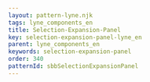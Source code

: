 ```yaml
---
layout: pattern-lyne.njk
tags: lyne_components_en
title: Selection-Expansion-Panel
key: selection-expansion-panel-lyne_en
parent: lyne_components_en
keywords: selection-expansion-panel
order: 340
patternId: sbbSelectionExpansionPanel
---
```

